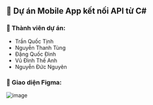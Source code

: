 ## 📱 Dự án Mobile App kết nối API từ C#  

### 👥 Thành viên dự án:  
- Trần Quốc Tịnh  
- Nguyễn Thanh Tùng  
- Đặng Quốc Đình  
- Vũ Đình Thế Anh  
- Nguyễn Đức Nguyên  

### 🎨 Giao diện Figma:  
![image](https://github.com/user-attachments/assets/00a48420-bab8-40e2-8c4f-92555faeb0d9)
